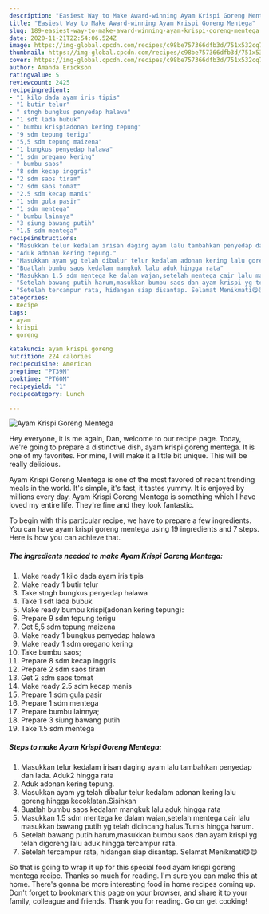```yaml
---
description: "Easiest Way to Make Award-winning Ayam Krispi Goreng Mentega"
title: "Easiest Way to Make Award-winning Ayam Krispi Goreng Mentega"
slug: 189-easiest-way-to-make-award-winning-ayam-krispi-goreng-mentega
date: 2020-11-21T22:54:06.524Z
image: https://img-global.cpcdn.com/recipes/c98be757366dfb3d/751x532cq70/ayam-krispi-goreng-mentega-foto-resep-utama.jpg
thumbnail: https://img-global.cpcdn.com/recipes/c98be757366dfb3d/751x532cq70/ayam-krispi-goreng-mentega-foto-resep-utama.jpg
cover: https://img-global.cpcdn.com/recipes/c98be757366dfb3d/751x532cq70/ayam-krispi-goreng-mentega-foto-resep-utama.jpg
author: Amanda Erickson
ratingvalue: 5
reviewcount: 2425
recipeingredient:
- "1 kilo dada ayam iris tipis"
- "1 butir telur"
- " stngh bungkus penyedap halawa"
- "1 sdt lada bubuk"
- " bumbu krispiadonan kering tepung"
- "9 sdm tepung terigu"
- "5,5 sdm tepung maizena"
- "1 bungkus penyedap halawa"
- "1 sdm oregano kering"
- " bumbu saos"
- "8 sdm kecap inggris"
- "2 sdm saos tiram"
- "2 sdm saos tomat"
- "2.5 sdm kecap manis"
- "1 sdm gula pasir"
- "1 sdm mentega"
- " bumbu lainnya"
- "3 siung bawang putih"
- "1.5 sdm mentega"
recipeinstructions:
- "Masukkan telur kedalam irisan daging ayam lalu tambahkan penyedap dan lada. Aduk2 hingga rata"
- "Aduk adonan kering tepung."
- "Masukkan ayam yg telah dibalur telur kedalam adonan kering lalu goreng hingga kecoklatan.Sisihkan"
- "Buatlah bumbu saos kedalam mangkuk lalu aduk hingga rata"
- "Masukkan 1.5 sdm mentega ke dalam wajan,setelah mentega cair lalu masukkan bawang putih yg telah dicincang halus.Tumis hingga harum."
- "Setelah bawang putih harum,masukkan bumbu saos dan ayam krispi yg telah digoreng lalu aduk hingga tercampur rata."
- "Setelah tercampur rata, hidangan siap disantap. Selamat Menikmati😋😋"
categories:
- Recipe
tags:
- ayam
- krispi
- goreng

katakunci: ayam krispi goreng 
nutrition: 224 calories
recipecuisine: American
preptime: "PT39M"
cooktime: "PT60M"
recipeyield: "1"
recipecategory: Lunch

---
```



![Ayam Krispi Goreng Mentega](https://img-global.cpcdn.com/recipes/c98be757366dfb3d/751x532cq70/ayam-krispi-goreng-mentega-foto-resep-utama.jpg)

Hey everyone, it is me again, Dan, welcome to our recipe page. Today, we're going to prepare a distinctive dish, ayam krispi goreng mentega. It is one of my favorites. For mine, I will make it a little bit unique. This will be really delicious.



Ayam Krispi Goreng Mentega is one of the most favored of recent trending meals in the world. It's simple, it's fast, it tastes yummy. It is enjoyed by millions every day. Ayam Krispi Goreng Mentega is something which I have loved my entire life. They're fine and they look fantastic.


To begin with this particular recipe, we have to prepare a few ingredients. You can have ayam krispi goreng mentega using 19 ingredients and 7 steps. Here is how you can achieve that.

<!--inarticleads1-->

##### The ingredients needed to make Ayam Krispi Goreng Mentega:

1. Make ready 1 kilo dada ayam iris tipis
1. Make ready 1 butir telur
1. Take  stngh bungkus penyedap halawa
1. Take 1 sdt lada bubuk
1. Make ready  bumbu krispi(adonan kering tepung):
1. Prepare 9 sdm tepung terigu
1. Get 5,5 sdm tepung maizena
1. Make ready 1 bungkus penyedap halawa
1. Make ready 1 sdm oregano kering
1. Take  bumbu saos;
1. Prepare 8 sdm kecap inggris
1. Prepare 2 sdm saos tiram
1. Get 2 sdm saos tomat
1. Make ready 2.5 sdm kecap manis
1. Prepare 1 sdm gula pasir
1. Prepare 1 sdm mentega
1. Prepare  bumbu lainnya;
1. Prepare 3 siung bawang putih
1. Take 1.5 sdm mentega




<!--inarticleads2-->

##### Steps to make Ayam Krispi Goreng Mentega:

1. Masukkan telur kedalam irisan daging ayam lalu tambahkan penyedap dan lada. Aduk2 hingga rata
1. Aduk adonan kering tepung.
1. Masukkan ayam yg telah dibalur telur kedalam adonan kering lalu goreng hingga kecoklatan.Sisihkan
1. Buatlah bumbu saos kedalam mangkuk lalu aduk hingga rata
1. Masukkan 1.5 sdm mentega ke dalam wajan,setelah mentega cair lalu masukkan bawang putih yg telah dicincang halus.Tumis hingga harum.
1. Setelah bawang putih harum,masukkan bumbu saos dan ayam krispi yg telah digoreng lalu aduk hingga tercampur rata.
1. Setelah tercampur rata, hidangan siap disantap. Selamat Menikmati😋😋




So that is going to wrap it up for this special food ayam krispi goreng mentega recipe. Thanks so much for reading. I'm sure you can make this at home. There's gonna be more interesting food in home recipes coming up. Don't forget to bookmark this page on your browser, and share it to your family, colleague and friends. Thank you for reading. Go on get cooking!
